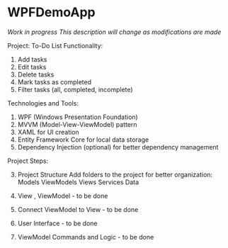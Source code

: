 # WPFDemoApp

_Work in progress_
_This description will change as modifications are made_

Project: To-Do List
Functionality:

1. Add tasks
2. Edit tasks
3. Delete tasks
4. Mark tasks as completed
5. Filter tasks (all, completed, incomplete)

Technologies and Tools:

1. WPF (Windows Presentation Foundation)
2. MVVM (Model-View-ViewModel) pattern
3. XAML for UI creation
4. Entity Framework Core for local data storage
5. Dependency Injection (optional) for better dependency management

Project Steps:

3. Project Structure
   Add folders to the project for better organization:
   Models
   ViewModels
   Views
   Services
   Data

4. View , ViewModel - to be done
5. Connect ViewModel to View - to be done
6. User Interface - to be done
7. ViewModel Commands and Logic - to be done
